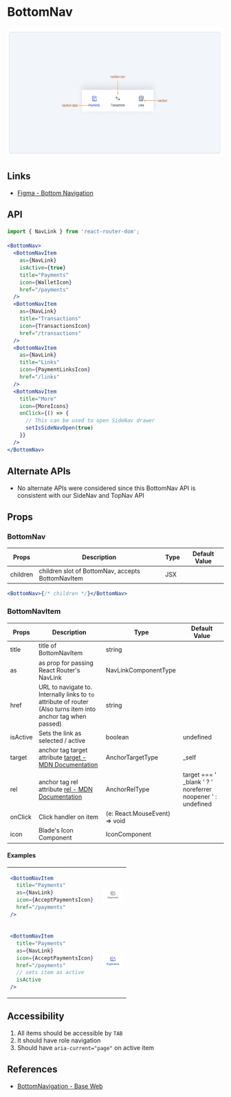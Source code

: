 # BottomNav

<img src="bottomnav-title.png" height="300px" />

## Links

- [Figma - Bottom Navigation](https://www.figma.com/design/jubmQL9Z8V7881ayUD95ps/Blade-DSL?node-id=96521-157514&node-type=instance&m=dev)

## API

<!-- prettier-ignore -->
```jsx
import { NavLink } from 'react-router-dom';

<BottomNav>
  <BottomNavItem 
    as={NavLink} 
    isActive={true}
    title="Payments"
    icon={WalletIcon}
    href="/payments"
  />
  <BottomNavItem 
    as={NavLink} 
    title="Transactions"
    icon={TransactionsIcon}
    href="/transactions"
  />
  <BottomNavItem 
    as={NavLink} 
    title="Links"
    icon={PaymentLinksIcon}
    href="/links"
  />
  <BottomNavItem 
    title="More"
    icon={MoreIcons}
    onClick={() => {
      // This can be used to open SideNav drawer
      setIsSideNavOpen(true)
    }}
  />
</BottomNav>
```

## Alternate APIs

- No alternate APIs were considered since this BottomNav API is consistent with our SideNav and TopNav API

## Props

### BottomNav

| **Props** | **Description**                                   | **Type** | **Default Value** |
| --------- | ------------------------------------------------- | -------- | ----------------- |
| children  | children slot of BottomNav, accepts BottomNavItem | JSX      |                   |

```jsx
<BottomNav>{/* children */}</BottomNav>
```

### BottomNavItem

| **Props** | **Description**                                                                                                              | **Type**                      | **Default Value**                                            |
| --------- | ---------------------------------------------------------------------------------------------------------------------------- | ----------------------------- | ------------------------------------------------------------ |
| title     | title of BottomNavItem                                                                                                       | string                        |                                                              |
| as        | as prop for passing React Router's NavLink                                                                                   | NavLinkComponentType          |                                                              |
| href      | URL to navigate to. Internally links to `to` attribute of router (Also turns item into anchor tag when passed)               | string                        |                                                              |
| isActive  | Sets the link as selected / active                                                                                           | boolean                       | undefined                                                    |
| target    | anchor tag target attribute [target - MDN Documentation](https://developer.mozilla.org/en-US/docs/Web/HTML/Element/a#target) | AnchorTargetType              | \_self                                                       |
| rel       | anchor tag rel attribute [rel - MDN Documentation](https://developer.mozilla.org/en-US/docs/Web/HTML/Element/a#rel)          | AnchorRelType                 | target === ' \_blank ' ? ' noreferrer noopener ' : undefined |
| onClick   | Click handler on item                                                                                                        | (e: React.MouseEvent) => void |                                                              |
| icon      | Blade's Icon Component                                                                                                       | IconComponent                 |                                                              |

#### Examples

<table>

<tr>
<td>

<!--  prettier-ignore -->
```jsx
<BottomNavItem 
  title="Payments" 
  as={NavLink} 
  icon={AcceptPaymentsIcon} 
  href="/payments"
/>
```

</td>

<td>
  <img src="navitem.png" width="48px" />
</td>
<tr>

<tr>
<td>

```jsx
<BottomNavItem
  title="Payments"
  as={NavLink}
  icon={AcceptPaymentsIcon}
  href="/payments"
  // sets item as active
  isActive
/>
```

</td>

<td>
  <img src="navitem-selected.png" width="48px" />
</td>
<tr>

</table>

## Accessibility

1. All items should be accessible by `TAB`
2. It should have role navigation
3. Should have `aria-current="page"` on active item

## References

- [BottomNavigation - Base Web](https://baseweb.design/components/bottom-navigation/)
